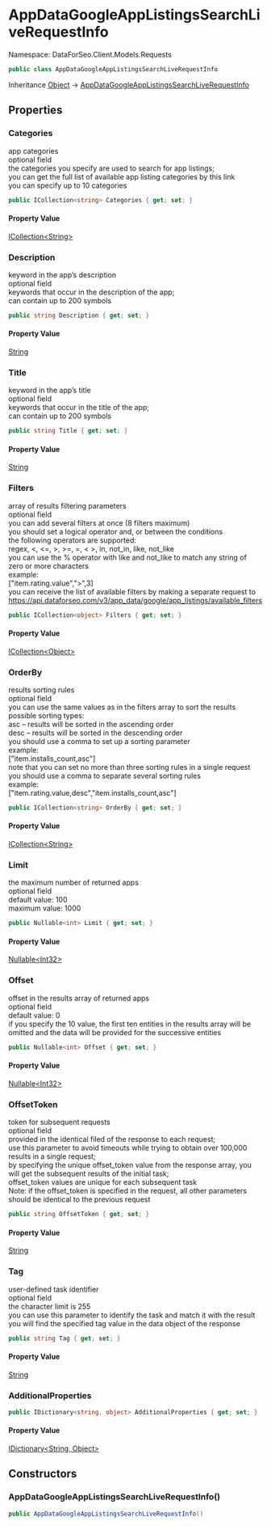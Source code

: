 # AppDataGoogleAppListingsSearchLiveRequestInfo

Namespace: DataForSeo.Client.Models.Requests

```csharp
public class AppDataGoogleAppListingsSearchLiveRequestInfo
```

Inheritance [Object](https://docs.microsoft.com/en-us/dotnet/api/system.object) → [AppDataGoogleAppListingsSearchLiveRequestInfo](./dataforseo.client.models.requests.appdatagoogleapplistingssearchliverequestinfo.md)

## Properties

### **Categories**

app categories
 <br>optional field
 <br>the categories you specify are used to search for app listings;
 <br>you can get the full list of available app listing categories by this link
 <br>you can specify up to 10 categories

```csharp
public ICollection<string> Categories { get; set; }
```

#### Property Value

[ICollection&lt;String&gt;](https://docs.microsoft.com/en-us/dotnet/api/system.collections.generic.icollection-1)<br>

### **Description**

keyword in the app’s description
 <br>optional field
 <br>keywords that occur in the description of the app;
 <br>can contain up to 200 symbols

```csharp
public string Description { get; set; }
```

#### Property Value

[String](https://docs.microsoft.com/en-us/dotnet/api/system.string)<br>

### **Title**

keyword in the app’s title
 <br>optional field
 <br>keywords that occur in the title of the app;
 <br>can contain up to 200 symbols

```csharp
public string Title { get; set; }
```

#### Property Value

[String](https://docs.microsoft.com/en-us/dotnet/api/system.string)<br>

### **Filters**

array of results filtering parameters
 <br>optional field
 <br>you can add several filters at once (8 filters maximum)
 <br>you should set a logical operator and, or between the conditions
 <br>the following operators are supported:
 <br>regex, &lt;, &lt;=, &gt;, &gt;=, =, &lt; &gt;, in, not_in, like, not_like
 <br>you can use the % operator with like and not_like to match any string of zero or more characters
 <br>example:
 <br>["item.rating.value","&gt;",3]
 <br>you can receive the list of available filters by making a separate request to https://api.dataforseo.com/v3/app_data/google/app_listings/available_filters

```csharp
public ICollection<object> Filters { get; set; }
```

#### Property Value

[ICollection&lt;Object&gt;](https://docs.microsoft.com/en-us/dotnet/api/system.collections.generic.icollection-1)<br>

### **OrderBy**

results sorting rules
 <br>optional field
 <br>you can use the same values as in the filters array to sort the results
 <br>possible sorting types:
 <br>asc – results will be sorted in the ascending order
 <br>desc – results will be sorted in the descending order
 <br>you should use a comma to set up a sorting parameter
 <br>example:
 <br>["item.installs_count,asc"]
 <br>note that you can set no more than three sorting rules in a single request
 <br>you should use a comma to separate several sorting rules
 <br>example:
 <br>["item.rating.value,desc","item.installs_count,asc"]

```csharp
public ICollection<string> OrderBy { get; set; }
```

#### Property Value

[ICollection&lt;String&gt;](https://docs.microsoft.com/en-us/dotnet/api/system.collections.generic.icollection-1)<br>

### **Limit**

the maximum number of returned apps
 <br>optional field
 <br>default value: 100
 <br>maximum value: 1000

```csharp
public Nullable<int> Limit { get; set; }
```

#### Property Value

[Nullable&lt;Int32&gt;](https://docs.microsoft.com/en-us/dotnet/api/system.nullable-1)<br>

### **Offset**

offset in the results array of returned apps
 <br>optional field
 <br>default value: 0
 <br>if you specify the 10 value, the first ten entities in the results array will be omitted and the data will be provided for the successive entities

```csharp
public Nullable<int> Offset { get; set; }
```

#### Property Value

[Nullable&lt;Int32&gt;](https://docs.microsoft.com/en-us/dotnet/api/system.nullable-1)<br>

### **OffsetToken**

token for subsequent requests
 <br>optional field
 <br>provided in the identical filed of the response to each request;
 <br>use this parameter to avoid timeouts while trying to obtain over 100,000 results in a single request;
 <br>by specifying the unique offset_token value from the response array, you will get the subsequent results of the initial task;
 <br>offset_token values are unique for each subsequent task
 <br>Note: if the offset_token is specified in the request, all other parameters should be identical to the previous request

```csharp
public string OffsetToken { get; set; }
```

#### Property Value

[String](https://docs.microsoft.com/en-us/dotnet/api/system.string)<br>

### **Tag**

user-defined task identifier
 <br>optional field
 <br>the character limit is 255
 <br>you can use this parameter to identify the task and match it with the result
 <br>you will find the specified tag value in the data object of the response

```csharp
public string Tag { get; set; }
```

#### Property Value

[String](https://docs.microsoft.com/en-us/dotnet/api/system.string)<br>

### **AdditionalProperties**

```csharp
public IDictionary<string, object> AdditionalProperties { get; set; }
```

#### Property Value

[IDictionary&lt;String, Object&gt;](https://docs.microsoft.com/en-us/dotnet/api/system.collections.generic.idictionary-2)<br>

## Constructors

### **AppDataGoogleAppListingsSearchLiveRequestInfo()**

```csharp
public AppDataGoogleAppListingsSearchLiveRequestInfo()
```
